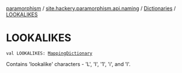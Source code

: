 [paramorphism](../../index.md) / [site.hackery.paramorphism.api.naming](../index.md) / [Dictionaries](index.md) / [LOOKALIKES](./-l-o-o-k-a-l-i-k-e-s.md)

# LOOKALIKES

`val LOOKALIKES: `[`MappingDictionary`](../-mapping-dictionary/index.md)

Contains 'lookalike' characters - 'L', 'I', '1', 'i', and 'l'.

